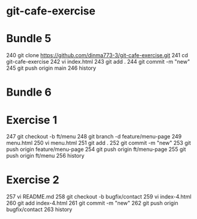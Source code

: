 # git-cafe-exercise
# Bundle 5
  240  git clone https://github.com/dinma773-3/git-cafe-exercise.git
  241  cd git-cafe-exercise
  242  vi index.html
  243  git add .
  244  git commit -m "new"
  245  git push origin main
  246  history

# Bundle 6
 # Exercise 1
  247  git checkout -b ft/menu
  248  git branch -d feature/menu-page
  249  menu.html
  250  vi menu.html
  251  git add .
  252  git commit -m "new"
  253  git push origin feature/menu-page
  254  git push origin ft/menu-page
  255  git push origin ft/menu
  256  history
  # Exercise 2
  257  vi README.md
  258  git checkout -b bugfix/contact
  259  vi index-4.html
  260  git add index-4.html
  261  git commit -m "new"
  262  git push origin bugfix/contact
  263  history

